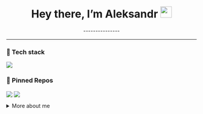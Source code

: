 <h1 align="center">Hey there, I’m Aleksandr <img src="https://raw.githubusercontent.com/<username>/<username>/main/wave.gif" width="30"></h1>

<p align="center">
  ---------------
</p>

---

### 🔧 Tech stack
<p align="left">
  <img src="https://skillicons.dev/icons?i=py,cpp,cs,java,haskell,latexdocker,gitlab" />
</p>

### 📌 Pinned Repos
<p align="left">
  <a href="https://github.com/<BearAx>/DirectoryWalker.cpp"><img align="center" src="https://github-readme-stats.vercel.app/api/pin/?username=<BearAx>&repo=DirectoryWalker.cpp&theme=default" /></a>
  <a href="https://github.com/<BearAx>/FSA_to_RegExp_Translator.hs"><img align="center" src="https://github-readme-stats.vercel.app/api/pin/?username=<BearAx>&repo=FSA_to_RegExp_Translator.hs&theme=default" /></a>
</p>

<details>
  <summary>More about me</summary>

  - 🗓 Experience:
  - 📫 How to reach me: <klorik900@gmail.com>
  - 📝 Latest blog: <blog URL>
</details>
